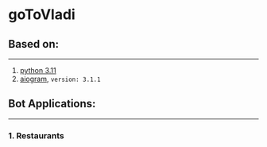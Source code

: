 # goToVladi

## Based on:

---

1. [python 3.11](https://www.python.org/downloads/release/python-3110)
2. [aiogram](https://aiogram.dev), `version: 3.1.1` 

## Bot Applications:

---

### 1. Restaurants
